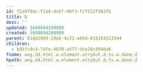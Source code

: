 ```yaml
---
id: f2a979ac-f2a4-4c6f-98f3-fcf512f383fb
title: D
desc: ''
updated: 1608694188980
created: 1608694188980
parent: 01dd19d9-24ab-4c31-a85d-8181b4523544
children:
  - b95fc0c4-7dfe-4b70-a477-dce29c894da6
fname: ang.dd.html.w.element.atrybut.d.ts.w.dane.d
hpath: ang.dd.html.w.element.atrybut.d.ts.w.dane.d
---
```



